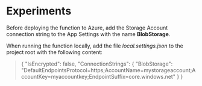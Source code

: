 # Experiments

Before deploying the function to Azure, add the Storage Account connection string to the App Settings with the name **BlobStorage**.

When running the function locally, add the file *local.settings.json* to the project root with the following content:

> {
>   "IsEncrypted": false,
>   "ConnectionStrings": {
>     "BlobStorage": "DefaultEndpointsProtocol=https;AccountName=mystorageaccount;AccountKey=myaccountkey;EndpointSuffix=core.windows.net"
>   }
> }
